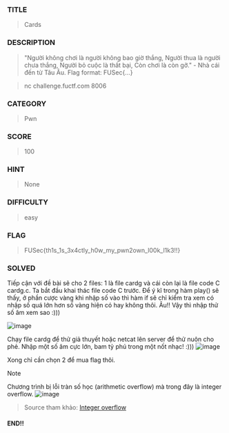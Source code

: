 ### TITLE
>Cards
### DESCRIPTION
> "Người không chơi là người không bao giờ thắng, Người thua là người chưa thắng, Người bỏ cuộc là thất bại, Còn chơi là còn gỡ." - Nhà cái đến từ Tâu Âu. Flag format: FUSec{...}

>nc challenge.fuctf.com 8006
### CATEGORY
>Pwn
### SCORE
>100
### HINT
>None
### DIFFICULTY
>easy
### FLAG
>FUSec{th1s_1s_3x4ctly_h0w_my_pwn2own_l00k_l1k3!!}
### SOLVED
Tiếp cận với đề bài sẽ cho 2 files: 1 là file cardg và cái còn lại là file code C cardg.c. Ta bắt đầu khai thác file code C trước. Để ý kĩ trong hàm play() sẽ thấy, ở phần cược vàng khi nhập số vào thì hàm if sẽ chỉ kiểm tra xem có nhập số quá lớn hơn số vàng hiện có hay không thôi. Âu!! Vậy thì nhập thử số âm xem sao :)))

![image](https://github.com/uS3rR00t05/2024/assets/165979681/e82332a9-e506-4f9f-9d29-2efcf384bf8e)

Chạy file cardg để thử giả thuyết hoặc netcat lên server để thử nuôn cho phẻ. Nhập một số âm cực lớn, bam tỷ phú trong một nốt nhạc! :)))
![image](https://github.com/uS3rR00t05/2024/assets/165979681/6d0556fa-5753-467d-90e3-9c3a7b99e099)

Xong chỉ cần chọn 2 để mua flag thôi.

>[!NOTE]
>Chương trình bị lỗi tràn số học (arithmetic overflow) mà trong đây là integer overflow.
>![image](https://github.com/uS3rR00t05/2024/assets/165979681/d5b9cd57-a836-4c6c-b82d-43abfa4179e3)

>Source tham khảo: [Integer overflow](https://www.youtube.com/watch?v=Dbbh_lrbgAU)
#### END!!
